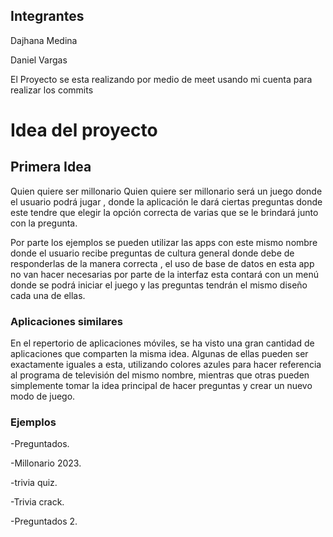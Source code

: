 ## Integrantes

Dajhana Medina

Daniel  Vargas 

El Proyecto se esta realizando por medio de meet usando mi cuenta para realizar los commits 

# Idea del proyecto

## Primera Idea

Quien quiere ser millonario
Quien quiere ser millonario será un juego donde el usuario podrá jugar , donde la aplicación le dará ciertas preguntas donde este tendre que elegir la opción correcta de varias que se le brindará junto con la pregunta.

Por parte los ejemplos se pueden utilizar las apps con este mismo nombre donde el usuario recibe preguntas de cultura general donde debe de responderlas de la manera correcta , el uso de base de datos en esta app no van hacer necesarias por parte de la interfaz esta contará con un menú donde se podrá iniciar el juego y las preguntas tendrán el mismo diseño cada una de ellas.


### Aplicaciones similares

En el repertorio de aplicaciones móviles, se ha visto una gran cantidad de aplicaciones que comparten la misma idea. Algunas de ellas pueden ser exactamente iguales a esta, utilizando colores azules para hacer referencia al programa de televisión del mismo nombre, mientras que otras pueden simplemente tomar la idea principal de hacer preguntas y crear un nuevo modo de juego.

### Ejemplos

-Preguntados.

-Millonario 2023.

-trivia quiz.

-Trivia crack.

-Preguntados 2. 

